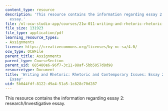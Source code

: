 ```yaml
---
content_type: resource
description: 'This resource contains the information regarding essay 2: research/Investigative
  essay.'
file: /ol-ocw-studio-app/courses/21w-011-writing-and-rhetoric-rhetoric-and-contemporary-issues-fall-2015/5b044fdf8122d9a451a51c828c70d287_MIT21W_011F15_essay2.pdf
file_size: 131923
file_type: application/pdf
learning_resource_types:
- Assignments
license: https://creativecommons.org/licenses/by-nc-sa/4.0/
ocw_type: OCWFile
parent_title: Assignments
parent_type: CourseSection
parent_uid: 685480e6-96f7-3c11-88af-5bb5057d8d98
resourcetype: Document
title: 'Writing and Rhetoric: Rhetoric and Contemporary Issues: Essay 2: Research/Investigative
  Essay'
uid: 5b044fdf-8122-d9a4-51a5-1c828c70d287
---
```

This resource contains the information regarding essay 2: research/Investigative essay.